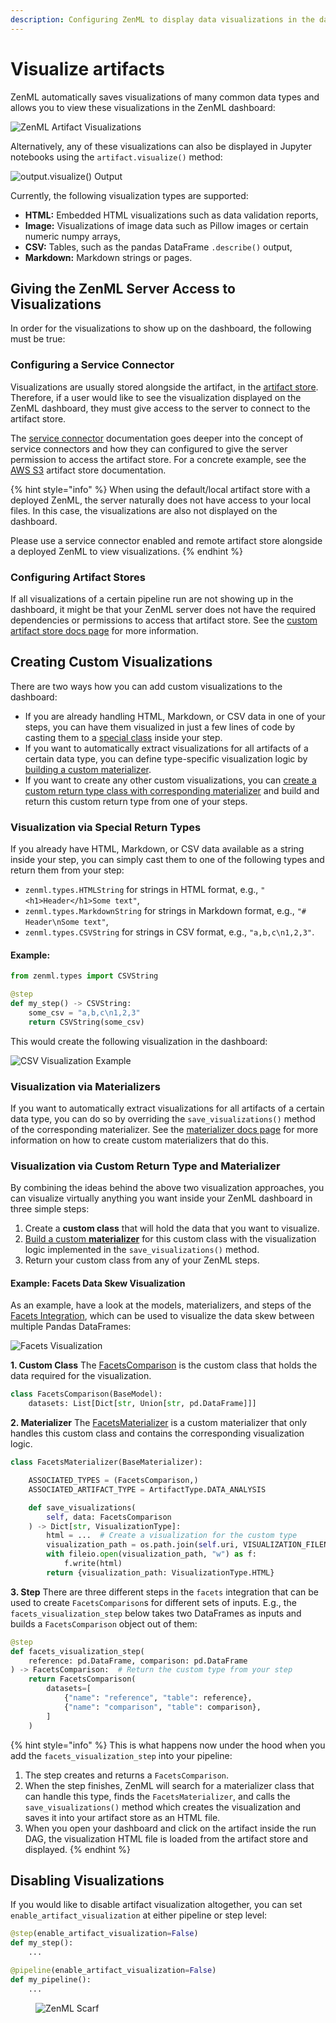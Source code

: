 ```yaml
---
description: Configuring ZenML to display data visualizations in the dashboard.
---
```


# Visualize artifacts

ZenML automatically saves visualizations of many common data types and allows you to view these visualizations in the ZenML dashboard:

![ZenML Artifact Visualizations](<../../../.gitbook/assets/artifact_visualization_dashboard.png>)


Alternatively, any of these visualizations can also be displayed in Jupyter notebooks using the `artifact.visualize()` method:

![output.visualize() Output](<../../../.gitbook/assets/artifact_visualization_evidently.png>)

Currently, the following visualization types are supported:

* **HTML:** Embedded HTML visualizations such as data validation reports,
* **Image:** Visualizations of image data such as Pillow images or certain numeric numpy arrays,
* **CSV:** Tables, such as the pandas DataFrame `.describe()` output,
* **Markdown:** Markdown strings or pages.

## Giving the ZenML Server Access to Visualizations

In order for the visualizations to show up on the dashboard, the following must be true:

### Configuring a Service Connector

Visualizations are usually stored alongside the artifact, in the [artifact store](../../../stacks-and-components/component-guide/artifact-stores/). Therefore, if
a user would like to see the visualization displayed on the ZenML dashboard, they must
give access to the server to connect to the artifact store.

The [service connector](../../../stacks-and-components/auth-management/)
documentation goes deeper
into the concept of service connectors and how they can configured to give the server
permission to access the artifact store. For a concrete example, see the [AWS S3](../../../stacks-and-components/component-guide/artifact-stores/s3.md) artifact store
documentation.

{% hint style="info" %}
When using the default/local artifact store with a deployed ZenML, the server naturally
does not have access to your local files. In this case, the visualizations are also not
displayed on the dashboard.

Please use a service connector enabled and remote artifact store alongside a deployed ZenML to view visualizations.
{% endhint %}


### Configuring Artifact Stores

If all visualizations of a certain pipeline run are not showing up in the dashboard, it might be that your ZenML server does not have the required dependencies or permissions to access that artifact store. See the [custom artifact store docs page](../../../stacks-and-components/component-guide/artifact-stores/custom.md#enabling-artifact-visualizations-with-custom-artifact-stores) for more information.

## Creating Custom Visualizations

There are two ways how you can add custom visualizations to the dashboard:

* If you are already handling HTML, Markdown, or CSV data in one of your steps, you can have them visualized in just a few lines of code by casting them to a [special class](visualize-artifacts.md#visualization-via-special-return-types) inside your step.
* If you want to automatically extract visualizations for all artifacts of a certain data type, you can define type-specific visualization logic by [building a custom materializer](visualize-artifacts.md#visualization-via-materializers).
* If you want to create any other custom visualizations, you can [create a custom return type class with corresponding materializer](visualize-artifacts.md#visualization-via-custom-return-type-and-materializer) and build and return this custom return type from one of your steps.

### Visualization via Special Return Types

If you already have HTML, Markdown, or CSV data available as a string inside your step, you can simply cast them to one of the following types and return them from your step:

* `zenml.types.HTMLString` for strings in HTML format, e.g., `"<h1>Header</h1>Some text"`,
* `zenml.types.MarkdownString` for strings in Markdown format, e.g., `"# Header\nSome text"`,
* `zenml.types.CSVString` for strings in CSV format, e.g., `"a,b,c\n1,2,3"`.

#### Example:

```python
from zenml.types import CSVString

@step
def my_step() -> CSVString:
    some_csv = "a,b,c\n1,2,3"
    return CSVString(some_csv)
```
This would create the following visualization in the dashboard:

![CSV Visualization Example](../../../.gitbook/assets/artifact_visualization_csv.png)

### Visualization via Materializers

If you want to automatically extract visualizations for all artifacts of a certain data type, you can do so by overriding the `save_visualizations()` method of the corresponding materializer. See the [materializer docs page](handle-custom-data-types.md#optional-how-to-visualize-the-artifact) for more information on how to create custom materializers that do this.

### Visualization via Custom Return Type and Materializer

By combining the ideas behind the above two visualization approaches, you can visualize virtually anything you want inside your ZenML dashboard in three simple steps:

1. Create a **custom class** that will hold the data that you want to visualize.
2. [Build a custom **materializer**](handle-custom-data-types.md#custom-materializers) for this custom class with the visualization logic implemented in the `save_visualizations()` method.
3. Return your custom class from any of your ZenML steps.

#### Example: Facets Data Skew Visualization

As an example, have a look at the models, materializers, and steps of the [Facets Integration](https://sdkdocs.zenml.io/latest/integration\_code\_docs/integrations-facets), which can be used to visualize the data skew between multiple Pandas DataFrames:

![Facets Visualization](../../../.gitbook/assets/facets-visualization.png)

**1. Custom Class** The [FacetsComparison](https://sdkdocs.zenml.io/0.42.0/integration\_code\_docs/integrations-facets/#zenml.integrations.facets.models.FacetsComparison) is the custom class that holds the data required for the visualization.

```python
class FacetsComparison(BaseModel):
    datasets: List[Dict[str, Union[str, pd.DataFrame]]]
```

**2. Materializer** The [FacetsMaterializer](https://sdkdocs.zenml.io/0.42.0/integration\_code\_docs/integrations-facets/#zenml.integrations.facets.materializers.facets\_materializer.FacetsMaterializer) is a custom materializer that only handles this custom class and contains the corresponding visualization logic.

```python
class FacetsMaterializer(BaseMaterializer):

    ASSOCIATED_TYPES = (FacetsComparison,)
    ASSOCIATED_ARTIFACT_TYPE = ArtifactType.DATA_ANALYSIS

    def save_visualizations(
        self, data: FacetsComparison
    ) -> Dict[str, VisualizationType]:
        html = ...  # Create a visualization for the custom type 
        visualization_path = os.path.join(self.uri, VISUALIZATION_FILENAME)
        with fileio.open(visualization_path, "w") as f:
            f.write(html)
        return {visualization_path: VisualizationType.HTML}
```

**3. Step** There are three different steps in the `facets` integration that can be used to create `FacetsComparison`s for different sets of inputs. E.g., the `facets_visualization_step` below takes two DataFrames as inputs and builds a `FacetsComparison` object out of them:

```python
@step
def facets_visualization_step(
    reference: pd.DataFrame, comparison: pd.DataFrame
) -> FacetsComparison:  # Return the custom type from your step
    return FacetsComparison(
        datasets=[
            {"name": "reference", "table": reference},
            {"name": "comparison", "table": comparison},
        ]
    )
```

{% hint style="info" %}
This is what happens now under the hood when you add the `facets_visualization_step` into your pipeline:

1. The step creates and returns a `FacetsComparison`.
2. When the step finishes, ZenML will search for a materializer class that can handle this type, finds the `FacetsMaterializer`, and calls the `save_visualizations()` method which creates the visualization and saves it into your artifact store as an HTML file.
3. When you open your dashboard and click on the artifact inside the run DAG, the visualization HTML file is loaded from the artifact store and displayed.
{% endhint %}

## Disabling Visualizations

If you would like to disable artifact visualization altogether, you can set `enable_artifact_visualization` at either pipeline or step level:

```python
@step(enable_artifact_visualization=False)
def my_step():
    ...

@pipeline(enable_artifact_visualization=False)
def my_pipeline():
    ...
```

<figure><img src="https://static.scarf.sh/a.png?x-pxid=f0b4f458-0a54-4fcd-aa95-d5ee424815bc" alt="ZenML Scarf"><figcaption></figcaption></figure>

